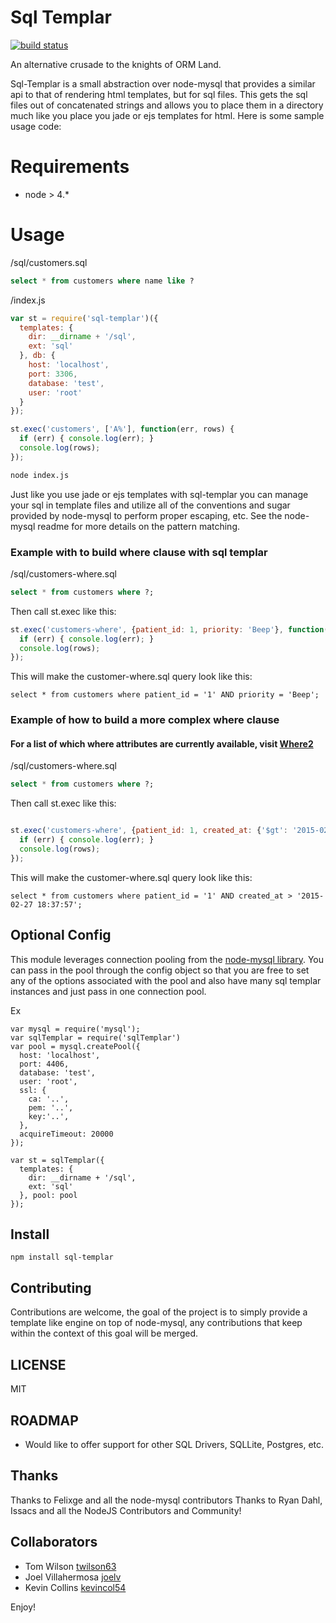 # Sql Templar

[![build status](https://secure.travis-ci.org/twilson63/sql-templar.png)](http://travis-ci.org/twilson63/sql-templar)

An alternative crusade to the knights of ORM Land.

Sql-Templar is a small abstraction over node-mysql that provides a similar api to that of rendering html templates, but for sql files.  This gets the sql files out of concatenated strings and allows you to place them in a directory much like you place you jade or ejs templates for html.  Here is some sample usage code:

# Requirements
- node  > 4.*
# Usage

/sql/customers.sql

``` sql
select * from customers where name like ?
```

/index.js

``` javascript
var st = require('sql-templar')({
  templates: {
    dir: __dirname + '/sql',
    ext: 'sql'
  }, db: {
    host: 'localhost',
    port: 3306,
    database: 'test',
    user: 'root'
  }
});

st.exec('customers', ['A%'], function(err, rows) {
  if (err) { console.log(err); }
  console.log(rows);
});
```

``` sh
node index.js
```

Just like you use jade or ejs templates with sql-templar you can manage your sql in template files and utilize all of the conventions and sugar provided by node-mysql to perform proper escaping, etc.  See the node-mysql readme for more details on the pattern matching.

### Example with to build where clause with sql templar

/sql/customers-where.sql
``` sql
select * from customers where ?;
```
Then call st.exec like this:

``` javascript
st.exec('customers-where', {patient_id: 1, priority: 'Beep'}, function(err, rows) {
  if (err) { console.log(err); }
  console.log(rows);
});
```
This will make the customer-where.sql query look like this:

```
select * from customers where patient_id = '1' AND priority = 'Beep';
```

### Example of how to build a more complex where clause

#### For a list of which where attributes are currently available, visit [Where2](http://github.com/twilson63/where2)

/sql/customers-where.sql
``` sql
select * from customers where ?;
```
Then call st.exec like this:

``` javascript

st.exec('customers-where', {patient_id: 1, created_at: {'$gt': '2015-02-27 18:37:57'}}, function(err, rows) {
  if (err) { console.log(err); }
  console.log(rows);
});
```
This will make the customer-where.sql query look like this:

```
select * from customers where patient_id = '1' AND created_at > '2015-02-27 18:37:57';
```
## Optional Config

This module leverages connection pooling from the [node-mysql library](https://github.com/felixge/node-mysql). You can pass in the pool through the config object 
so that you are free to set any of the options associated with the pool and also have many sql templar instances and just pass in one connection pool.

Ex
```
var mysql = require('mysql');
var sqlTemplar = require('sqlTemplar')
var pool = mysql.createPool({
  host: 'localhost',
  port: 4406,
  database: 'test',
  user: 'root',
  ssl: {
    ca: '..',
    pem: '..',
    key:'..',
  },
  acquireTimeout: 20000
});

var st = sqlTemplar({
  templates: {
    dir: __dirname + '/sql',
    ext: 'sql'
  }, pool: pool 
});

```

## Install

```
npm install sql-templar
```

## Contributing

Contributions are welcome, the goal of the project is to simply provide a template like engine on top of node-mysql, any contributions that keep within the context of this goal will be merged.

## LICENSE

MIT

## ROADMAP

* Would like to offer support for other SQL Drivers, SQLLite, Postgres, etc.

## Thanks

Thanks to Felixge and all the node-mysql contributors
Thanks to Ryan Dahl, Issacs and all the NodeJS Contributors and Community!

## Collaborators

* Tom Wilson [twilson63](https://github.com/twilson63)
* Joel Villahermosa [joelv](https://github.com/joelv)
* Kevin Collins [kevincol54](https://github.com/kevincol54)



Enjoy!
